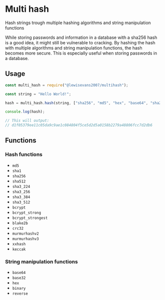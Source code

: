 # Multi hash

Hash strings trough multiple hashing algorithms and string manipulation functions

While storing passwords and information in a database with a sha256 hash is a good idea, it might still be vulnerable to cracking. By hashing the hash with multiple algorithms and string manipulation functions, the hash becomes more secure. This is especially useful when storing passwords in a database.

## Usage

```javascript
const multi_hash = require("@lewisevans2007/multihash");

const string = "Hello World!";

hash = multi_hash.hash(string, ["sha256", "md5", "hex", "base64", "sha256"]);

console.log(hash);

// This will output:
// d1f05379ee11c05da9c9ae1c084804f5ce5d2d5a0158b2279a48806fcc7d2db6

```

## Functions

### Hash functions

- `md5`
- `sha1`
- `sha256`
- `sha512`
- `sha3_224`
- `sha3_256`
- `sha3_384`
- `sha3_512`
- `bcrypt`
- `bcrypt_strong`
- `bcrypt_strongest`
- `blake2b`
- `crc32`
- `murmurhashv2`
- `murmurhashv3`
- `xxhash`
- `keccak`

### String manipulation functions

- `base64`
- `base32`
- `hex`
- `binary`
- `reverse`